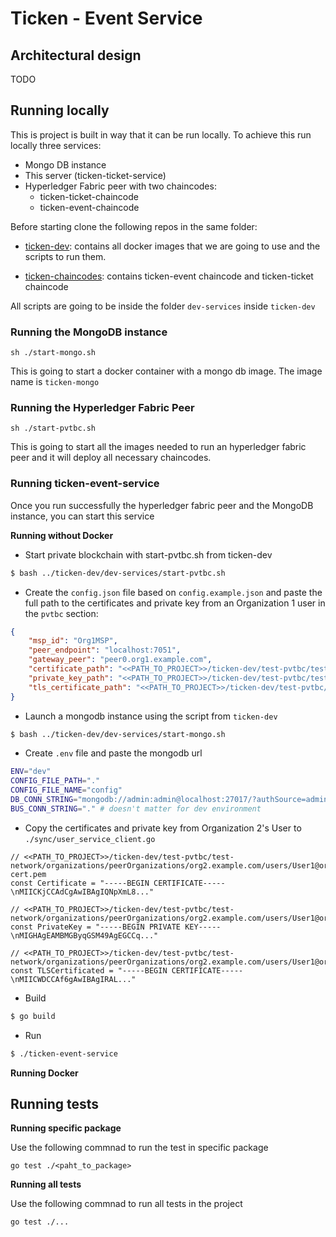 # Ticken - Event Service

## Architectural design

TODO 

## Running locally

This is project is built in way that it can be run locally. 
To achieve this run locally three services:

* Mongo DB instance
* This server (ticken-ticket-service)
* Hyperledger Fabric peer with two chaincodes:
  * ticken-ticket-chaincode
  * ticken-event-chaincode

Before starting clone the following repos in the same folder:
* [ticken-dev](https://github.com/tpp-facu-javi/ticken-dev): contains
all docker images that we are going to use and the scripts to run them.

* [ticken-chaincodes](https://github.com/tpp-facu-javi/ticken-chaincodes): contains 
ticken-event chaincode and ticken-ticket chaincode

All scripts are going to be inside the folder `dev-services` inside `ticken-dev`

### Running the MongoDB instance

```
sh ./start-mongo.sh
```

This is going to start a docker container with a mongo db image.
The image name is `ticken-mongo`

### Running the Hyperledger Fabric Peer

```
sh ./start-pvtbc.sh
```

This is going to start all the images needed to run an hyperledger fabric peer and it
will deploy all necessary chaincodes.

### Running ticken-event-service

Once you run successfully the hyperledger fabric peer and the MongoDB instance, 
you can start this service

**Running without Docker**

- Start private blockchain with start-pvtbc.sh from ticken-dev
```bash
$ bash ../ticken-dev/dev-services/start-pvtbc.sh
```
- Create the `config.json` file based on `config.example.json` and paste the full path to the certificates and private key from an Organization 1 user in the `pvtbc` section:
```json
{
    "msp_id": "Org1MSP",
    "peer_endpoint": "localhost:7051",
    "gateway_peer": "peer0.org1.example.com",
    "certificate_path": "<<PATH_TO_PROJECT>>/ticken-dev/test-pvtbc/test-network/organizations/peerOrganizations/org1.example.com/users/User1@org1.example.com/msp/signcerts/User1@org1.example.com-cert.pem",
    "private_key_path": "<<PATH_TO_PROJECT>>/ticken-dev/test-pvtbc/test-network/organizations/peerOrganizations/org1.example.com/users/User1@org1.example.com/msp/keystore/priv_sk",
    "tls_certificate_path": "<<PATH_TO_PROJECT>>/ticken-dev/test-pvtbc/test-network/organizations/peerOrganizations/org1.example.com/users/User1@org1.example.com/tls/ca.crt"
}
```
- Launch a mongodb instance using the script from `ticken-dev`
```bash
$ bash ../ticken-dev/dev-services/start-mongo.sh
```
- Create `.env` file and paste the mongodb url
```bash
ENV="dev"
CONFIG_FILE_PATH="."
CONFIG_FILE_NAME="config"
DB_CONN_STRING="mongodb://admin:admin@localhost:27017/?authSource=admin" # <---- paste here
BUS_CONN_STRING="." # doesn't matter for dev environment
```

- Copy the certificates and private key from Organization 2's User to `./sync/user_service_client.go`
```golang
// <<PATH_TO_PROJECT>>/ticken-dev/test-pvtbc/test-network/organizations/peerOrganizations/org2.example.com/users/User1@org2.example.com/msp/signcerts/User1@org2.example.com-cert.pem
const Certificate = "-----BEGIN CERTIFICATE-----\nMIICKjCCAdCgAwIBAgIQNpXmL8..."

// <<PATH_TO_PROJECT>>/ticken-dev/test-pvtbc/test-network/organizations/peerOrganizations/org2.example.com/users/User1@org2.example.com/msp/keystore/priv_sk
const PrivateKey = "-----BEGIN PRIVATE KEY-----\nMIGHAgEAMBMGByqGSM49AgEGCCq..."

// <<PATH_TO_PROJECT>>/ticken-dev/test-pvtbc/test-network/organizations/peerOrganizations/org2.example.com/users/User1@org2.example.com/tls/ca.crt
const TLSCertificated = "-----BEGIN CERTIFICATE-----\nMIICWDCCAf6gAwIBAgIRAL..."
```

- Build
```bash
$ go build
```

- Run
```bash
$ ./ticken-event-service
```

**Running Docker**

## Running tests

**Running specific package**

Use the following commnad to run the test in specific package
```
go test ./<paht_to_package>
```

**Running all tests**

Use the following commnad to run all tests in the project
```
go test ./...
```